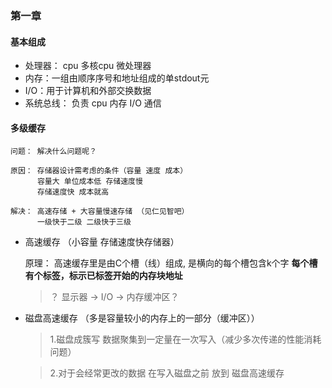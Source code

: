 
### 第一章

#### 基本组成
  - 处理器： cpu  多核cpu 微处理器
  - 内存：一组由顺序序号和地址组成的单stdout元
  - I/O：用于计算机和外部交换数据
  - 系统总线： 负责 cpu 内存 I/O 通信

#### 多级缓存
    问题： 解决什么问题呢？

    原因： 存储器设计需考虑的条件（容量 速度 成本）
          容量大 单位成本低 存储速度慢
          存储速度快 成本就高

    解决： 高速存储 + 大容量慢速存储 （见仁见智吧） 
          一级快于二级 二级快于三级

  - 高速缓存 （小容量 存储速度快存储器） 

    原理： 高速缓存里是由C个槽（线）组成, 是横向的每个槽包含k个字
          <strong>每个槽有个标签，标示已标签开始的内存块地址</strong>

    > ？  显示器 -> I/O -> 内存缓冲区？
  - 磁盘高速缓存 （多是容量较小的内存上的一部分（缓冲区））
    >  1.磁盘成簇写 数据聚集到一定量在一次写入（减少多次传递的性能消耗问题）

    >  2.对于会经常更改的数据 在写入磁盘之前 放到 磁盘高速缓存